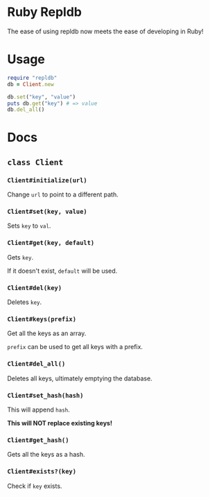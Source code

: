 # Ruby Repldb
The ease of using repldb now meets the ease of developing in Ruby!

# Usage
```rb
require "repldb"
db = Client.new

db.set("key", "value")
puts db.get("key") # => value
db.del_all()
```

# Docs
## `class Client`
### `Client#initialize(url)`
Change `url` to point to a different path.

### `Client#set(key, value)`
Sets `key` to `val`.

### `Client#get(key, default)`
Gets `key`.

If it doesn't exist, `default` will be used.

### `Client#del(key)`
Deletes `key`.

### `Client#keys(prefix)`
Get all the keys as an array.

`prefix` can be used to get all keys with a prefix.

### `Client#del_all()`
Deletes all keys, ultimately emptying the database.

### `Client#set_hash(hash)`
This will append `hash`.

**This will NOT replace existing keys!**

### `Client#get_hash()`
Gets all the keys as a hash.

### `Client#exists?(key)`
Check if `key` exists.